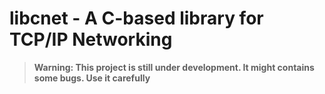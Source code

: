 # libcnet - A C-based library for TCP/IP Networking

> **Warning: This project is still under development. It might contains some bugs. Use it carefully**

